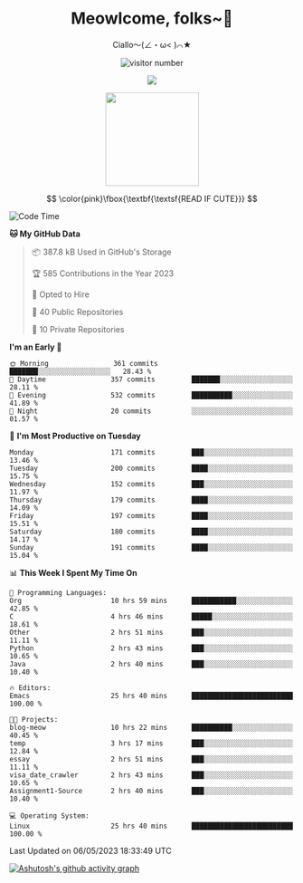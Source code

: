<div align="center">
  <h1>Meowlcome, folks~👋</h1>
  <p>Ciallo～(∠・ω< )⌒★</p>
</div>

<p align="center">
  <img src="https://count.getloli.com/get/@Ziqi-Yang?theme=rule34" alt="visitor number" />
</p>

<p align="center">
  <img src="https://skillicons.dev/icons?i=rust,c,py,flutter,go,java,js,bash,linux,emacs" />
</p>
<p align="center">
  <img height="165" src="https://github-readme-stats.vercel.app/api?username=Ziqi-Yang&show_icons=true&include_all_commits=true&hide_border=true" />
</p>

$$
\color{pink}\fbox{\textbf{\textsf{READ IF CUTE}}}
$$

<!--START_SECTION:waka-->
![Code Time](http://img.shields.io/badge/Code%20Time-994%20hrs%2038%20mins-blue)

**🐱 My GitHub Data** 

> 📦 387.8 kB Used in GitHub's Storage 
 > 
> 🏆 585 Contributions in the Year 2023
 > 
> 💼 Opted to Hire
 > 
> 📜 40 Public Repositories 
 > 
> 🔑 10 Private Repositories 
 > 
**I'm an Early 🐤** 

```text
🌞 Morning                361 commits         ███████░░░░░░░░░░░░░░░░░░   28.43 % 
🌆 Daytime                357 commits         ███████░░░░░░░░░░░░░░░░░░   28.11 % 
🌃 Evening                532 commits         ██████████░░░░░░░░░░░░░░░   41.89 % 
🌙 Night                  20 commits          ░░░░░░░░░░░░░░░░░░░░░░░░░   01.57 % 
```
📅 **I'm Most Productive on Tuesday** 

```text
Monday                   171 commits         ███░░░░░░░░░░░░░░░░░░░░░░   13.46 % 
Tuesday                  200 commits         ████░░░░░░░░░░░░░░░░░░░░░   15.75 % 
Wednesday                152 commits         ███░░░░░░░░░░░░░░░░░░░░░░   11.97 % 
Thursday                 179 commits         ████░░░░░░░░░░░░░░░░░░░░░   14.09 % 
Friday                   197 commits         ████░░░░░░░░░░░░░░░░░░░░░   15.51 % 
Saturday                 180 commits         ████░░░░░░░░░░░░░░░░░░░░░   14.17 % 
Sunday                   191 commits         ████░░░░░░░░░░░░░░░░░░░░░   15.04 % 
```


📊 **This Week I Spent My Time On** 

```text
💬 Programming Languages: 
Org                      10 hrs 59 mins      ███████████░░░░░░░░░░░░░░   42.85 % 
C                        4 hrs 46 mins       █████░░░░░░░░░░░░░░░░░░░░   18.61 % 
Other                    2 hrs 51 mins       ███░░░░░░░░░░░░░░░░░░░░░░   11.11 % 
Python                   2 hrs 43 mins       ███░░░░░░░░░░░░░░░░░░░░░░   10.65 % 
Java                     2 hrs 40 mins       ███░░░░░░░░░░░░░░░░░░░░░░   10.40 % 

🔥 Editors: 
Emacs                    25 hrs 40 mins      █████████████████████████   100.00 % 

🐱‍💻 Projects: 
blog-meow                10 hrs 22 mins      ██████████░░░░░░░░░░░░░░░   40.45 % 
temp                     3 hrs 17 mins       ███░░░░░░░░░░░░░░░░░░░░░░   12.84 % 
essay                    2 hrs 51 mins       ███░░░░░░░░░░░░░░░░░░░░░░   11.11 % 
visa_date_crawler        2 hrs 43 mins       ███░░░░░░░░░░░░░░░░░░░░░░   10.65 % 
Assignment1-Source       2 hrs 40 mins       ███░░░░░░░░░░░░░░░░░░░░░░   10.40 % 

💻 Operating System: 
Linux                    25 hrs 40 mins      █████████████████████████   100.00 % 
```


 Last Updated on 06/05/2023 18:33:49 UTC
<!--END_SECTION:waka-->


[![Ashutosh's github activity graph](https://github-readme-activity-graph.cyclic.app/graph?username=Ziqi-Yang&theme=github)](https://github.com/ashutosh00710/github-readme-activity-graph)
